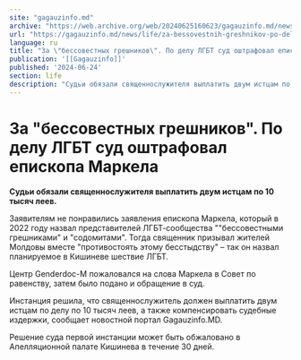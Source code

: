 ```yaml
---
site: "gagauzinfo.md"
archive: "https://web.archive.org/web/20240625160623/gagauzinfo.md/news/life/za-bessovestnih-greshnikov-po-delu-lgbt-sud-oshtrafoval-episkopa-markela"
url: "https://gagauzinfo.md/news/life/za-bessovestnih-greshnikov-po-delu-lgbt-sud-oshtrafoval-episkopa-markela"
language: ru
title: "За \"бессовестных грешников\". По делу ЛГБТ суд оштрафовал епископа Маркела"
publication: '[[Gagauzinfo]]'
published: '2024-06-24'
section: life
description: "Судьи обязали священнослужителя выплатить двум истцам по 10 тысяч леев."
---
```


# За "бессовестных грешников". По делу ЛГБТ суд оштрафовал епископа Маркела

**Судьи обязали священнослужителя выплатить двум истцам по 10 тысяч леев.**

Заявителям не понравились заявления епископа Маркела, который в 2022 году назвал представителей ЛГБТ-сообщества ""бессовестными грешниками" и "содомитами". Тогда священник призывал жителей Молдовы вместе "противостоять этому бесстыдству" – так он назвал планируемое в Кишиневе шествие ЛГБТ.

Центр Genderdoc-M пожаловался на слова Маркела в Совет по равенству, затем было подано и обращение в суд.

Инстанция решила, что священнослужитель должен выплатить двум истцам по делу по 10 тысяч леев, а также компенсировать судебные издержки, сообщает новостной портал Gagauzinfo.MD.

Решение суда первой инстанции может быть обжаловано в Апелляционной палате Кишинева в течение 30 дней.